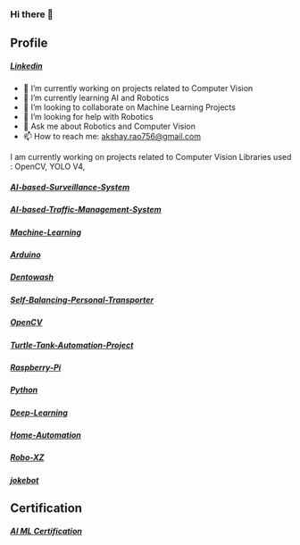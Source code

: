 ### Hi there 👋

## Profile
##### [Linkedin](https://www.linkedin.com/in/akshay-rao7/)


- 🔭 I’m currently working on projects related to Computer Vision
- 🌱 I’m currently learning AI and Robotics
- 👯 I’m looking to collaborate on Machine Learning Projects
- 🤔 I’m looking for help with Robotics
- 💬 Ask me about Robotics and Computer Vision
- 📫 How to reach me: akshay.rao756@gmail.com


I am currently working on projects related to Computer Vision
Libraries used : OpenCV, YOLO V4,  
##### [AI-based-Surveillance-System](https://github.com/akshay-rao7/AI-based-Surveillance-System)
##### [AI-based-Traffic-Management-System](https://github.com/akshay-rao7/AI-based-Traffic-Management-System)


##### [Machine-Learning](https://github.com/akshay-rao7/Machine-Learning)
##### [Arduino](https://github.com/akshay-rao7/Arduino)
##### [Dentowash](https://github.com/akshay-rao7/Dentowash)
##### [Self-Balancing-Personal-Transporter](https://github.com/akshay-rao7/Self-Balancing-Personal-Transporter)
##### [OpenCV](https://github.com/akshay-rao7/OpenCV)
##### [Turtle-Tank-Automation-Project](https://github.com/akshay-rao7/Turtle-Tank-Automation-Project)
##### [Raspberry-Pi](https://github.com/akshay-rao7/Raspberry-Pi)
##### [Python](https://github.com/akshay-rao7/Python)
##### [Deep-Learning](https://github.com/akshay-rao7/Deep-Learning)
##### [Home-Automation](https://github.com/akshay-rao7/Home-Automation)
##### [Robo-XZ](https://github.com/akshay-rao7/Robo-XZ)
##### [jokebot](https://github.com/akshay-rao7/jokebot)




## Certification


##### [AI ML Certification](https://eportfolio.greatlearning.in/akshay-rao)
